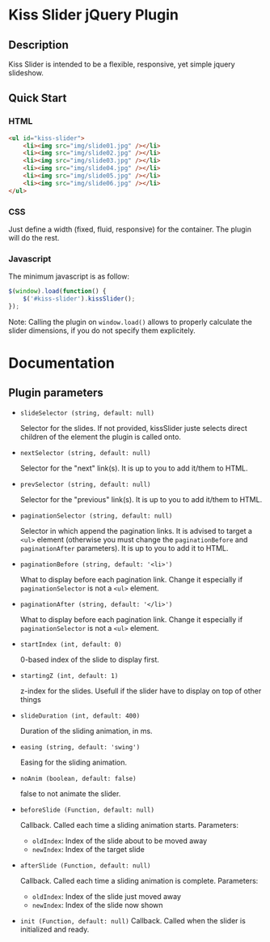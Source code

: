# Kiss Slider jQuery Plugin

## Description

Kiss Slider is intended to be a flexible, responsive, yet simple jquery slideshow.

## Quick Start

### HTML
```html
<ul id="kiss-slider">
	<li><img src="img/slide01.jpg" /></li>
	<li><img src="img/slide02.jpg" /></li>
	<li><img src="img/slide03.jpg" /></li>
	<li><img src="img/slide04.jpg" /></li>
	<li><img src="img/slide05.jpg" /></li>
	<li><img src="img/slide06.jpg" /></li>
</ul>
```

### CSS

Just define a width (fixed, fluid, responsive) for the container. The plugin will do the rest.

### Javascript

The minimum javascript is as follow:

```js
$(window).load(function() {
	$('#kiss-slider').kissSlider();
});
```
Note: Calling the plugin on `window.load()` allows to properly calculate the slider dimensions, if you do not specify them explicitely.

# Documentation

## Plugin parameters

* `slideSelector (string, default: null)`

	Selector for the slides. If not provided, kissSlider juste selects direct children of the element the plugin is called onto.

* `nextSelector (string, default: null)`

	Selector for the "next" link(s). It is up to you to add it/them to HTML.

* `prevSelector (string, default: null)`

	Selector for the "previous" link(s). It is up to you to add it/them to HTML.

* `paginationSelector (string, default: null)` 	

	Selector in which append the pagination links. It is advised to target a `<ul>` element (otherwise you must change the `paginationBefore` and `paginationAfter` parameters).
	It is up to you to add it to HTML.

* `paginationBefore (string, default: '<li>')`

	What to display before each pagination link. Change it especially if `paginationSelector` is not a `<ul>` element.

* `paginationAfter (string, default: '</li>')`

	What to display before each pagination link. Change it especially if `paginationSelector` is not a `<ul>` element.

* `startIndex (int, default: 0)`

	0-based index of the slide to display first.

* `startingZ (int, default: 1)`

	z-index for the slides. Usefull if the slider have to display on top of other things

* `slideDuration (int, default: 400)`

	Duration of the sliding animation, in ms.

* `easing (string, default: 'swing')`

	Easing for the sliding animation.

* `noAnim (boolean, default: false)`

	false to not animate the slider.

* `beforeSlide (Function, default: null)`
	
	Callback. Called each time a sliding animation starts.
	Parameters:
	* `oldIndex`: Index of the slide about to be moved away
	* `newIndex`: Index of the target slide

* `afterSlide (Function, default: null)`	
	
	Callback. Called each time a sliding animation is complete.
	Parameters:
	* `oldIndex`: Index of the slide just moved away
	* `newIndex`: Index of the slide now shown

* `init (Function, default: null)`
	Callback. Called when the slider is initialized and ready.

